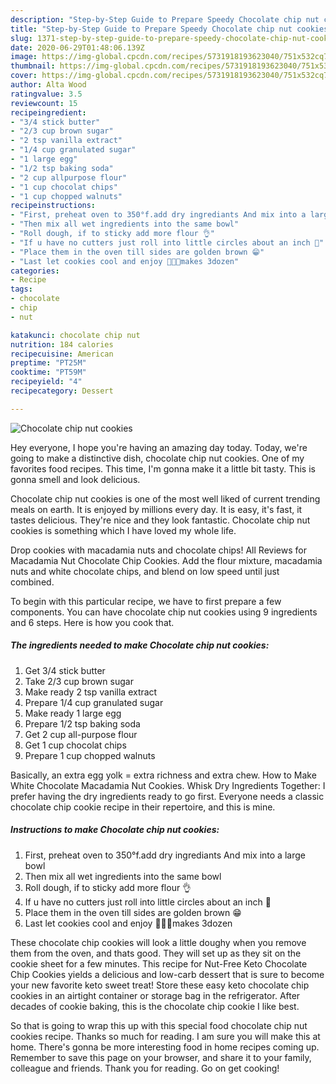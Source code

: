 ```yaml
---
description: "Step-by-Step Guide to Prepare Speedy Chocolate chip nut cookies"
title: "Step-by-Step Guide to Prepare Speedy Chocolate chip nut cookies"
slug: 1371-step-by-step-guide-to-prepare-speedy-chocolate-chip-nut-cookies
date: 2020-06-29T01:48:06.139Z
image: https://img-global.cpcdn.com/recipes/5731918193623040/751x532cq70/chocolate-chip-nut-cookies-recipe-main-photo.jpg
thumbnail: https://img-global.cpcdn.com/recipes/5731918193623040/751x532cq70/chocolate-chip-nut-cookies-recipe-main-photo.jpg
cover: https://img-global.cpcdn.com/recipes/5731918193623040/751x532cq70/chocolate-chip-nut-cookies-recipe-main-photo.jpg
author: Alta Wood
ratingvalue: 3.5
reviewcount: 15
recipeingredient:
- "3/4 stick butter"
- "2/3 cup brown sugar"
- "2 tsp vanilla extract"
- "1/4 cup granulated sugar"
- "1 large egg"
- "1/2 tsp baking soda"
- "2 cup allpurpose flour"
- "1 cup chocolat chips"
- "1 cup chopped walnuts"
recipeinstructions:
- "First, preheat oven to 350°f.add dry ingrediants And mix into a large bowl"
- "Then mix all wet ingredients into the same bowl"
- "Roll dough, if to sticky add more flour 👌"
- "If u have no cutters just roll into little circles about an inch 🍪"
- "Place them in the oven till sides are golden brown 😁"
- "Last let cookies cool and enjoy 🍪🍪🍪makes 3dozen"
categories:
- Recipe
tags:
- chocolate
- chip
- nut

katakunci: chocolate chip nut 
nutrition: 184 calories
recipecuisine: American
preptime: "PT25M"
cooktime: "PT59M"
recipeyield: "4"
recipecategory: Dessert

---
```



![Chocolate chip nut cookies](https://img-global.cpcdn.com/recipes/5731918193623040/751x532cq70/chocolate-chip-nut-cookies-recipe-main-photo.jpg)

Hey everyone, I hope you're having an amazing day today. Today, we're going to make a distinctive dish, chocolate chip nut cookies. One of my favorites food recipes. This time, I'm gonna make it a little bit tasty. This is gonna smell and look delicious.

Chocolate chip nut cookies is one of the most well liked of current trending meals on earth. It is enjoyed by millions every day. It is easy, it's fast, it tastes delicious. They're nice and they look fantastic. Chocolate chip nut cookies is something which I have loved my whole life.

Drop cookies with macadamia nuts and chocolate chips! All Reviews for Macadamia Nut Chocolate Chip Cookies. Add the flour mixture, macadamia nuts and white chocolate chips, and blend on low speed until just combined.


To begin with this particular recipe, we have to first prepare a few components. You can have chocolate chip nut cookies using 9 ingredients and 6 steps. Here is how you cook that.

<!--inarticleads1-->

##### The ingredients needed to make Chocolate chip nut cookies:

1. Get 3/4 stick butter
1. Take 2/3 cup brown sugar
1. Make ready 2 tsp vanilla extract
1. Prepare 1/4 cup granulated sugar
1. Make ready 1 large egg
1. Prepare 1/2 tsp baking soda
1. Get 2 cup all-purpose flour
1. Get 1 cup chocolat chips
1. Prepare 1 cup chopped walnuts


Basically, an extra egg yolk = extra richness and extra chew. How to Make White Chocolate Macadamia Nut Cookies. Whisk Dry Ingredients Together: I prefer having the dry ingredients ready to go first. Everyone needs a classic chocolate chip cookie recipe in their repertoire, and this is mine. 

<!--inarticleads2-->

##### Instructions to make Chocolate chip nut cookies:

1. First, preheat oven to 350°f.add dry ingrediants And mix into a large bowl
1. Then mix all wet ingredients into the same bowl
1. Roll dough, if to sticky add more flour 👌
1. If u have no cutters just roll into little circles about an inch 🍪
1. Place them in the oven till sides are golden brown 😁
1. Last let cookies cool and enjoy 🍪🍪🍪makes 3dozen


These chocolate chip cookies will look a little doughy when you remove them from the oven, and thats good. They will set up as they sit on the cookie sheet for a few minutes. This recipe for Nut-Free Keto Chocolate Chip Cookies yields a delicious and low-carb dessert that is sure to become your new favorite keto sweet treat! Store these easy keto chocolate chip cookies in an airtight container or storage bag in the refrigerator. After decades of cookie baking, this is the chocolate chip cookie I like best. 

So that is going to wrap this up with this special food chocolate chip nut cookies recipe. Thanks so much for reading. I am sure you will make this at home. There's gonna be more interesting food in home recipes coming up. Remember to save this page on your browser, and share it to your family, colleague and friends. Thank you for reading. Go on get cooking!
